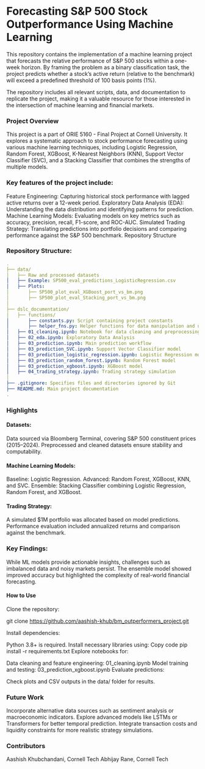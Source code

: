 

# Forecasting S&P 500 Stock Outperformance Using Machine Learning
This repository contains the implementation of a machine learning project that forecasts the relative performance of S&P 500 stocks within a one-week horizon. By framing the problem as a binary classification task, the project predicts whether a stock’s active return (relative to the benchmark) will exceed a predefined threshold of 100 basis points (1%).

The repository includes all relevant scripts, data, and documentation to replicate the project, making it a valuable resource for those interested in the intersection of machine learning and financial markets.

 ### Project Overview
This project is a part of ORIE 5160 - Final Project at Cornell University. It explores a systematic approach to stock performance forecasting using various machine learning techniques, including Logistic Regression, Random Forest, XGBoost, K-Nearest Neighbors (KNN), Support Vector Classifier (SVC), and a Stacking Classifier that combines the strengths of multiple models.

### Key features of the project include:

Feature Engineering: Capturing historical stock performance with lagged active returns over a 12-week period.
Exploratory Data Analysis (EDA): Understanding the data distribution and identifying patterns for prediction.
Machine Learning Models: Evaluating models on key metrics such as accuracy, precision, recall, F1-score, and ROC-AUC.
Simulated Trading Strategy: Translating predictions into portfolio decisions and comparing performance against the S&P 500 benchmark.
Repository Structure


### Repository Structure:
```yaml
.
├── data/
│   ├── Raw and processed datasets
│   ├── Example: SP500_eval_predictions_LogisticRegression.csv
│   ├── Plots:
│       ├── SP500_plot_eval_XGBoost_port_vs_bm.png
│       ├── SP500_plot_eval_Stacking_port_vs_bm.png
│
├── dslc_documentation/
│   ├── functions/
│       ├── constants.py: Script containing project constants
│       ├── helper_fns.py: Helper functions for data manipulation and utilities
│   ├── 01_cleaning.ipynb: Notebook for data cleaning and preprocessing
│   ├── 02_eda.ipynb: Exploratory Data Analysis
│   ├── 03_prediction.ipynb: Main prediction workflow
│   ├── 03_prediction_SVC.ipynb: Support Vector Classifier model
│   ├── 03_prediction_logistic_regression.ipynb: Logistic Regression model
│   ├── 03_prediction_random_forest.ipynb: Random Forest model
│   ├── 03_prediction_xgboost.ipynb: XGBoost model
│   ├── 04_trading_strategy.ipynb: Trading strategy simulation
│
├── .gitignore: Specifies files and directories ignored by Git
├── README.md: Main project documentation
.
```

### Highlights
#### Datasets:

Data sourced via Bloomberg Terminal, covering S&P 500 constituent prices (2015–2024).
Preprocessed and cleaned datasets ensure stability and computability.
#### Machine Learning Models:

Baseline: Logistic Regression.
Advanced: Random Forest, XGBoost, KNN, and SVC.
Ensemble: Stacking Classifier combining Logistic Regression, Random Forest, and XGBoost.
#### Trading Strategy:

A simulated $1M portfolio was allocated based on model predictions.
Performance evaluation included annualized returns and comparison against the benchmark.
### Key Findings:

While ML models provide actionable insights, challenges such as imbalanced data and noisy markets persist.
The ensemble model showed improved accuracy but highlighted the complexity of real-world financial forecasting.
#### How to Use
Clone the repository:

git clone https://github.com/aashish-khub/bm_outperformers_project.git


Install dependencies:

Python 3.8+ is required.
Install necessary libraries using:
Copy code
pip install -r requirements.txt
Explore notebooks for:

Data cleaning and feature engineering: 01_cleaning.ipynb
Model training and testing: 03_prediction_xgboost.ipynb
Evaluate predictions:

Check plots and CSV outputs in the data/ folder for results.
### Future Work
Incorporate alternative data sources such as sentiment analysis or macroeconomic indicators.
Explore advanced models like LSTMs or Transformers for better temporal prediction.
Integrate transaction costs and liquidity constraints for more realistic strategy simulations.
### Contributors
Aashish Khubchandani, Cornell Tech
Abhijay Rane, Cornell Tech
